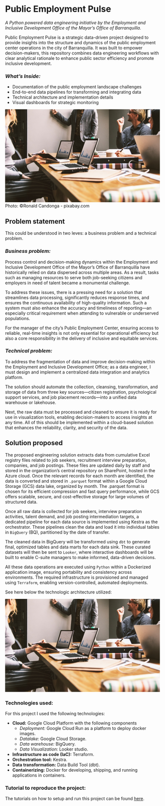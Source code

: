 # Public Employment Pulse

*A Python powered data engineering initiative by the Employment and Inclusive Development Office of the Mayor’s Office of Barranquilla.*

Public Employment Pulse is a strategic data-driven project designed to provide insights into the structure and dynamics of the public employment center operations in the city of Barranquilla. It was built to empower decision-makers, this repository combines data engineering workflows with clear analytical rationale to enhance public sector efficiency and promote inclusive development.

### _What’s Inside:_

- Documentation of the public employment landscape challenges
- End-to-end data pipelines for transforming and integrating data
- Technical architecture and implementation details
- Visual dashboards for strategic monitoring

![Jobs](assets/jobs.jpg)
Photo: ©Ronald Candonga - pixabay.com

## Problem statement
This could be understood in two leves: a business problem and a technical problem. 

### _Business problem:_
Process control and decision-making dynamics within the Employment and Inclusive Development Office of the Mayor’s Office of Barranquilla have historically relied on data dispersed across multiple areas. As a result, tasks such as managing resources to serve both job-seeking citizens and employers in need of talent became a monumental challenge.

To address these issues, there is a pressing need for a solution that streamlines data processing, significantly reduces response times, and ensures the continuous availability of high-quality information. Such a system must also enhance the accuracy and timeliness of reporting—an especially critical requirement when attending to vulnerable or underserved populations.

For the manager of the city’s Public Employment Center, ensuring access to reliable, real-time insights is not only essential for operational efficiency but also a core responsibility in the delivery of inclusive and equitable services.

### _Technical problem:_

To address the fragmentation of data and improve decision-making within the Employment and Inclusive Development Office; as a data engineer, I must design and implement a centralized data integration and analytics platform.

The solution should automate the collection, cleansing, transformation, and storage of data from three key sources—citizen registration, psychological support services, and job placement records—into a unified data warehouse or lakehouse.

Next, the raw data must be processed and cleaned to ensure it is ready for use in visualization tools, enabling decision-makers to access insights at any time. All of this should be implemented within a cloud-based solution that enhances the reliability, clarity, and security of the data.

## Solution proposed
The proposed engineering solution extracts data from cumulative Excel registry files related to job seekers, recruitment interview preparation, companies, and job postings. These files are updated daily by staff and stored in the organization’s central repository on SharePoint, hosted in the Azure cloud. Once the relevant records for each month are identified, the data is converted and stored in `.parquet` format within a Google Cloud Storage (GCS) data lake, organized by month. The .parquet format is chosen for its efficient compression and fast query performance, while GCS offers scalable, secure, and cost-effective storage for large volumes of structured data.

Once all raw data is collected for job seekers, interview preparation activities, talent demand, and job posting intermediation targets, a dedicated pipeline for each data source is implemented using Kestra as the orchestrator. These pipelines clean the data and load it into individual tables in `BigQuery` (BQ), partitioned by the date of transfer.

The cleaned data in BigQuery will be transformed using `dbt` to generate final, optimized tables and data marts for each data sink. These curated datasets will then be sent to `Looker`, where interactive dashboards will be built to enable C-suite managers to make informed, data-driven decisions.

All these data operations are executed using `Python` within a Dockerized application image, ensuring portability and consistency across environments. The required infrastructure is provisioned and managed using `Terraform`, enabling version-controlled, automated deployments.

See here below the technologic architecture utilized:

![Tech Infraestructure](assets/jobs.jpg)

### Technologies used: 

For this project I used the following technologies:

- **Cloud:** Google Cloud Platform with the following components
    - *Deployment:* Google Cloud Run as a platform to deploy docker images.
    - *Datalake:* Google Cloud Storage.
    - *Data warehouse:* BigQuery.
    - *Data Visualization:* Looker studio.
- **Infrastructure as code (IaC):** Terraform.
- **Orchestration tool:** Kestra.
- **Data transformation:** Data Build Tool (dbt).
- **Containerizing:** Docker for developing, shipping, and running applications in containers. 

### Tutorial to reproduce the project:

The tutorials on how to setup and run this project can be found [here](https://github.com/bizzaccelerator/public-employment-pulse/wiki).

